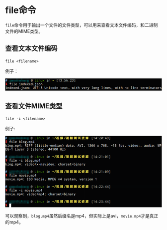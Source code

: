 # file命令

`file`命令用于输出一个文件的文件类型，可以用来查看文本文件编码，和二进制文件的MIME类型。

## 查看文本文件编码

`file <filename>`

例子：

![](res/1.png)

## 查看文件MIME类型

`file -i <filename>`

例子:

![](res/2.png)

可以观察到，`blog.mp4`虽然后缀名是mp4，但实际上是avi，`movie.mp4`才是真正的mp4。
